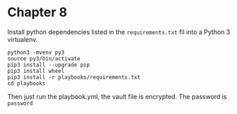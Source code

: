 # Chapter 8

Install python dependencies listed in the `requirements.txt` fil into a Python 3 virtualenv.

```
python3 -mvenv py3
source py3/bin/activate
pip3 install --upgrade pip
pip3 install wheel
pip3 install -r playbooks/requirements.txt
cd playbooks
```

Then just run the playbook.yml, the vault file is encrypted. The password is `password`
